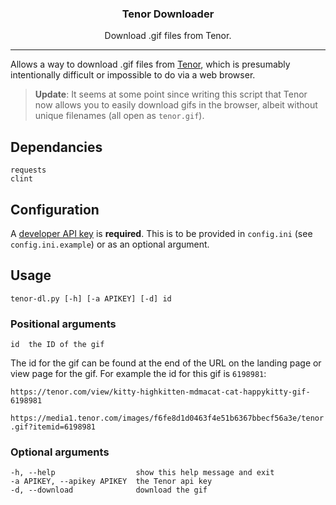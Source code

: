 <div align="center">
<p align="center">
  <a href="https://gitlab.com/losuler/tenor-dl">
  </a>

  <p align="center">
    <h3 align="center">Tenor Downloader</h3>
    <p align="center">
      Download .gif files from Tenor.
    </p>
  </p>
</p>
</div>

<hr />

Allows a way to download .gif files from [Tenor](https://tenor.com/), which is presumably intentionally difficult or impossible to do via a web browser.

> **Update**: It seems at some point since writing this script that Tenor now allows you to easily download gifs in the browser, albeit without unique filenames (all open as `tenor.gif`).

## Dependancies

```
requests
clint
```

## Configuration

A [developer API key](https://tenor.com/gifapi/documentation#quickstart-setup) is **required**. This is to be provided in `config.ini` (see `config.ini.example`) or as an optional argument.

## Usage

```
tenor-dl.py [-h] [-a APIKEY] [-d] id
```

### Positional arguments

```
id	the ID of the gif
```

The id for the gif can be found at the end of the URL on the landing page or view page for the gif. For example the id for this gif is `6198981`:

`https://tenor.com/view/kitty-highkitten-mdmacat-cat-happykitty-gif-6198981`

`https://media1.tenor.com/images/f6fe8d1d0463f4e51b6367bbecf56a3e/tenor.gif?itemid=6198981`

### Optional arguments

```
-h, --help                 	show this help message and exit
-a APIKEY, --apikey APIKEY 	the Tenor api key
-d, --download             	download the gif
```
